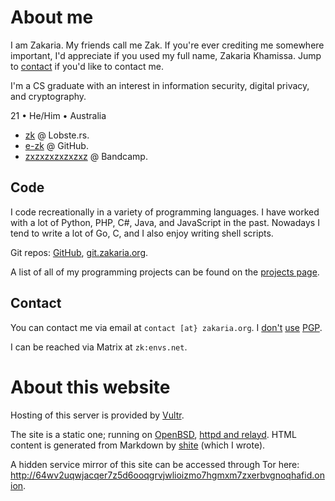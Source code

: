 # About me

I am Zakaria. My friends call me Zak. If you're ever crediting me somewhere important, I'd appreciate if you used my full name, Zakaria Khamissa. Jump to [contact](#Contact) if you'd like to contact me.

I'm a CS graduate with an interest in information security, digital privacy, and cryptography.

21 &bullet; He/Him &bullet; Australia

- [zk](https://lobste.rs/u/zk) @ Lobste.rs.
- [e-zk](https://github.com/e-zk/) @ GitHub.
- [zxzxzxzxzxzxz](https://bandcamp.com/zxzxzxzxzxzxz) @ Bandcamp.  

## Code

I code recreationally in a variety of programming languages. I have worked with a lot of Python, PHP, C#, Java, and JavaScript in the past. Nowadays I tend to write a lot of Go, C, and I also enjoy writing shell scripts.

Git repos: [GitHub](https://github.com/e-zk/), [git.zakaria.org](https://git.zakaria.org/).

A list of all of my programming projects can be found on the [projects page](/projects.html).

## Contact

You can contact me via email at `contact [at} zakaria.org`. I [don't](https://blog.cryptographyengineering.com/2014/08/13/whats-matter-with-pgp/) [use](https://efail.de/) [PGP](https://latacora.singles/2019/07/16/the-pgp-problem.html).

I can be reached via Matrix at `zk:envs.net`.

# About this website

Hosting of this server is provided by [Vultr](https://vultr.com/).

The site is a static one; running on [OpenBSD](https://openbsd.org/), [httpd and relayd](https://bsd.plumbing/). HTML content is generated from Markdown by [shite](https://git.zakaria.org/shite/file/README.html) (which I wrote).  

A hidden service mirror of this site can be accessed through Tor here: http://64wv2uqwjacqer7z5d6ooqgrvjwlioizmo7hgmxm7zxerbvgnoqhafid.onion.

